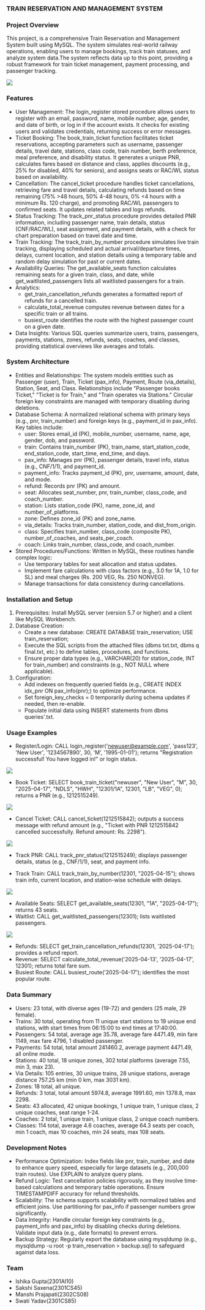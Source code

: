 ### TRAIN RESERVATION AND MANAGEMENT SYSTEM



### Project Overview
This project, is a comprehensive Train Reservation and Management System built using MySQL. The system simulates real-world railway operations, enabling users to manage bookings, track train statuses, and analyze system data.The system reflects data up to this point, providing a robust framework for train ticket management, payment processing, and passenger tracking.

![](dbms_er.png)
### Features
- User Management: The login_register stored procedure allows users to register with an email, password, name, mobile number, age, gender, and date of birth, or log in if the account exists. It checks for existing users and validates credentials, returning success or error messages.
- Ticket Booking: The book_train_ticket function facilitates ticket reservations, accepting parameters such as username, passenger details, travel date, stations, class code, train number, berth preference, meal preference, and disability status. It generates a unique PNR, calculates fares based on distance and class, applies discounts (e.g., 25% for disabled, 40% for seniors), and assigns seats or RAC/WL status based on availability.
- Cancellation: The cancel_ticket procedure handles ticket cancellations, retrieving fare and travel details, calculating refunds based on time remaining (75% >48 hours, 50% 4-48 hours, 0% <4 hours with a minimum Rs. 120 charge), and promoting RAC/WL passengers to confirmed seats. It updates related tables and logs refunds.
- Status Tracking: The track_pnr_status procedure provides detailed PNR information, including passenger name, train details, status (CNF/RAC/WL), seat assignment, and payment details, with a check for chart preparation based on travel date and time.
- Train Tracking: The track_train_by_number procedure simulates live train tracking, displaying scheduled and actual arrival/departure times, delays, current location, and station details using a temporary table and random delay simulation for past or current dates.
- Availability Queries: The get_available_seats function calculates remaining seats for a given train, class, and date, while get_waitlisted_passengers lists all waitlisted passengers for a train.
- Analytics:
  - get_train_cancellation_refunds generates a formatted report of refunds for a cancelled train.
  - calculate_total_revenue computes revenue between dates for a specific train or all trains.
  - busiest_route identifies the route with the highest passenger count on a given date.
- Data Insights: Various SQL queries summarize users, trains, passengers, payments, stations, zones, refunds, seats, coaches, and classes, providing statistical overviews like averages and totals.

### System Architecture
- Entities and Relationships: The system models entities such as Passenger (user), Train, Ticket (pax_info), Payment, Route (via_details), Station, Seat, and Class. Relationships include "Passenger books Ticket," "Ticket is for Train," and "Train operates via Stations." Circular foreign key constraints are managed with temporary disabling during deletions.
- Database Schema: A normalized relational schema with primary keys (e.g., pnr, train_number) and foreign keys (e.g., payment_id in pax_info). Key tables include:
  - user: Stores email_id (PK), mobile_number, username, name, age, gender, dob, and password.
  - train: Contains train_number (PK), train_name, start_station_code, end_station_code, start_time, end_time, and days.
  - pax_info: Manages pnr (PK), passenger details, travel info, status (e.g., CNF/1/1), and payment_id.
  - payment_info: Tracks payment_id (PK), pnr, username, amount, date, and mode.
  - refund: Records pnr (PK) and amount.
  - seat: Allocates seat_number, pnr, train_number, class_code, and coach_number.
  - station: Lists station_code (PK), name, zone_id, and number_of_platforms.
  - zone: Defines zone_id (PK) and zone_name.
  - via_details: Tracks train_number, station_code, and dist_from_origin.
  - class: Specifies train_number, class_code (composite PK), number_of_coaches, and seats_per_coach.
  - coach: Links train_number, class_code, and coach_number.
- Stored Procedures/Functions: Written in MySQL, these routines handle complex logic:
  - Use temporary tables for seat allocation and status updates.
  - Implement fare calculations with class factors (e.g., 3.0 for 1A, 1.0 for SL) and meal charges (Rs. 200 VEG, Rs. 250 NONVEG).
  - Manage transactions for data consistency during cancellations.

### Installation and Setup
1. Prerequisites: Install MySQL server (version 5.7 or higher) and a client like MySQL Workbench.
2. Database Creation:
   - Create a new database: CREATE DATABASE train_reservation; USE train_reservation;
   - Execute the SQL scripts from the attached files (dbms txt.txt, dbms q final.txt, etc.) to define tables, procedures, and functions.
   - Ensure proper data types (e.g., VARCHAR(20) for station_code, INT for train_number) and constraints (e.g., NOT NULL where applicable).
3. Configuration:
   - Add indexes on frequently queried fields (e.g., CREATE INDEX idx_pnr ON pax_info(pnr);) to optimize performance.
   - Set foreign_key_checks = 0 temporarily during schema updates if needed, then re-enable.
   - Populate initial data using INSERT statements from dbms queries'.txt.

### Usage Examples
- Register/Login: CALL login_register('newuser@example.com', 'pass123', 'New User', '1234567890', 30, 'M', '1995-01-01'); returns "Registration successful! You have logged in!" or login status.

![](login_register.jpg)

- Book Ticket: SELECT book_train_ticket("newuser", "New User", "M", 30, "2025-04-17", "NDLS", "HWH", "12301/1A", 12301, "LB", "VEG", 0); returns a PNR (e.g., 1212515249).

![](book_train_tickt.jpg)

- Cancel Ticket: CALL cancel_ticket(1212515842); outputs a success message with refund amount (e.g., "Ticket with PNR 1212515842 cancelled successfully. Refund amount: Rs. 2298").

![](cancel_ticket.jpg)

- Track PNR: CALL track_pnr_status(1212515249); displays passenger details, status (e.g., CNF/1/1), seat, and payment info.

- Track Train: CALL track_train_by_number(12301, "2025-04-15"); shows train info, current location, and station-wise schedule with delays.

![](track_train_by_number.jpg)

- Available Seats: SELECT get_available_seats(12301, "1A", "2025-04-17"); returns 43 seats.
- Waitlist: CALL get_waitlisted_passengers(12301); lists waitlisted passengers.

![](avail_seats.jpg)

- Refunds: SELECT get_train_cancellation_refunds(12301, '2025-04-17'); provides a refund report.
- Revenue: SELECT calculate_total_revenue('2025-04-13', '2025-04-17', 12301); returns total fare sum.
- Busiest Route: CALL busiest_route('2025-04-17'); identifies the most popular route.

### Data Summary
- Users: 23 total, with diverse ages (19-72) and genders (25 male, 29 female).
- Trains: 30 total, operating from 11 unique start stations to 19 unique end stations, with start times from 06:15:00 to end times at 17:40:00.
- Passengers: 54 total, average age 35.78, average fare 4471.49, min fare 1149, max fare 4796, 1 disabled passenger.
- Payments: 54 total, total amount 241460.2, average payment 4471.49, all online mode.
- Stations: 40 total, 18 unique zones, 302 total platforms (average 7.55, min 3, max 23).
- Via Details: 105 entries, 30 unique trains, 28 unique stations, average distance 757.25 km (min 0 km, max 3031 km).
- Zones: 18 total, all unique.
- Refunds: 3 total, total amount 5974.8, average 1991.60, min 1378.8, max 2298.
- Seats: 43 allocated, 42 unique bookings, 1 unique train, 1 unique class, 2 unique coaches, seat range 1-24.
- Coaches: 2 total, 1 unique train, 1 unique class, 2 unique coach numbers.
- Classes: 114 total, average 4.6 coaches, average 64.3 seats per coach, min 1 coach, max 10 coaches, min 24 seats, max 108 seats.

### Development Notes
- Performance Optimization: Index fields like pnr, train_number, and date to enhance query speed, especially for large datasets (e.g., 200,000 train routes). Use EXPLAIN to analyze query plans.
- Refund Logic: Test cancellation policies rigorously, as they involve time-based calculations and temporary table operations. Ensure TIMESTAMPDIFF accuracy for refund thresholds.
- Scalability: The schema supports scalability with normalized tables and efficient joins. Use partitioning for pax_info if passenger numbers grow significantly.
- Data Integrity: Handle circular foreign key constraints (e.g., payment_info and pax_info) by disabling checks during deletions. Validate input data (e.g., date formats) to prevent errors.
- Backup Strategy: Regularly export the database using mysqldump (e.g., mysqldump -u root -p train_reservation > backup.sql) to safeguard against data loss.

### Team
- Ishika Gupta(2301AI10)
- Sakshi Saxena(2301CS45)
- Manshi Prajapati(2302CS08)
- Swati Yadav(2301CS85)
